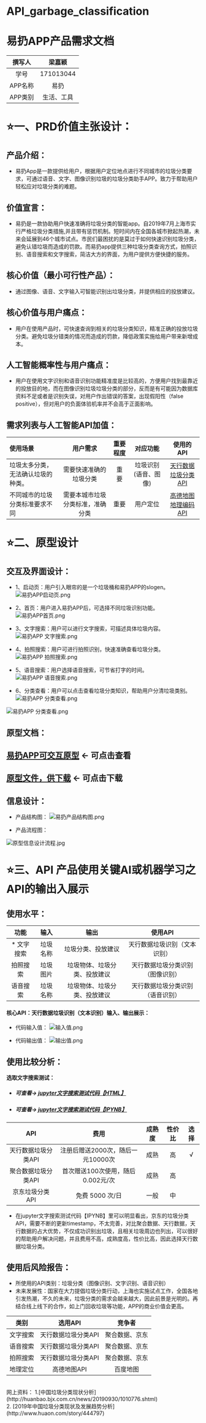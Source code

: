 # API_garbage_classification
# 易扔APP产品需求文档
| 撰写人  | 梁嘉颖  | 
|:-:|:-:|
| 学号  | 171013044  |
| APP名称 | 易扔  |
| APP类别 | 生活、工具  |
# ⭐一、PRD价值主张设计：
## 产品介绍：
- 易扔App是一款提供给用户，根据用户定位地点进行不同城市的垃圾分类要求，可通过语音、文字、图像识别垃圾的垃圾分类助手APP。致力于帮助用户轻松应对垃圾分类的难题。
## 价值宣言：
- 易扔是一款协助用户快速准确将垃圾分类的智能app。自2019年7月上海市实行严格垃圾分类措施,并且带有惩罚机制。短时间内在全国各城市掀起热潮，未来会延展到46个城市试点。市民们最困扰的是莫过于如何快速识别垃圾分类，避免认错垃圾而造成的罚款。而易扔app提供三种垃圾分类查询方式，拍照识别、语音搜索和文字搜索，简洁大方的界面，为用户提供方便快捷的服务。
## 核心价值（最小可行性产品）：
- 通过图像、语音、文字输入可智能识别出垃圾分类，并提供相应的投放建议。
## 核心价值与用户痛点：
- 用户在使用产品时，可快速查询到相关的垃圾分类知识，精准正确的投放垃圾分类。避免垃圾分错类的情况而造成的罚款，降低政策实施给用户带来新增成本。
## 人工智能概率性与用户痛点：
- 用户在使用文字识别和语音识别功能精准度是比较高的，方便用户找到最靠近的投放目的地，而在图像识别垃圾垃圾分类的部分，反而是有可能因为数据库资料不足或者是识别失误，对用户作出错误的答案，出现假阳性（false positive），但对用户的负面体验机率并不会高于正面影响。
## 需求列表与人工智能API加值：
| 使用场景 | 用户需求  |重要程度 |对应功能  | 使用的API  | 
|:-|:-: | :-: |:-:|:-:|
|垃圾太多分类， 无法确认垃圾的种类。|需要快速准确的垃圾分类 | 重 要 |垃圾识别(语音、图像)|[天行数据垃圾分类API](https://www.tianapi.com/apiview/97)  | 
|不同城市的垃圾分类标准要求不同|需要本城市垃圾分类标准，准确分类|重要  |用户定位  |[高德地图地理编码API](https://lbs.amap.com/api/webservice/guide/api/georegeo) | 
# ⭐二、原型设计
## 交互及界面设计：
- 1、启动页：用户引入眼帘的是一个垃圾桶和易扔APP的slogen。<br>  ![易扔APP启动页.png](https://upload-images.jianshu.io/upload_images/9509773-a37446ffe44d386d.png?imageMogr2/auto-orient/strip%7CimageView2/2/w/1240)



- 2、首页：用户进入易扔APP后，可选择不同垃圾识别功能。 ![易扔APP首页.png](https://upload-images.jianshu.io/upload_images/9509773-1ddfae2ae3282c30.png?imageMogr2/auto-orient/strip%7CimageView2/2/w/1240)

- 3、文字搜索：用户可以进行文字搜索，可描述具体垃圾内容。![易扔APP 文字搜索.png](https://upload-images.jianshu.io/upload_images/9509773-f32861d36f6dc8a7.png?imageMogr2/auto-orient/strip%7CimageView2/2/w/1240)




- 4、拍照搜索：用户可进行拍照识别，快速准确查看垃圾分类。![易扔APP 拍照搜索.png](https://upload-images.jianshu.io/upload_images/9509773-54351a575b734b3e.png?imageMogr2/auto-orient/strip%7CimageView2/2/w/1240)





- 5、语音搜索：用户选择语音搜索，可节省打字的时间。![易扔APP 语音搜索.png](https://upload-images.jianshu.io/upload_images/9509773-1210f7dd597b4047.png?imageMogr2/auto-orient/strip%7CimageView2/2/w/1240)

- 6、分类查看：用户可以点击查看垃圾分类知识，帮助用户分清垃圾类别。![易扔APP 分类查看.png](https://upload-images.jianshu.io/upload_images/9509773-ba5e7915d3e97039.png?imageMogr2/auto-orient/strip%7CimageView2/2/w/1240)



![易扔APP 分类查看.png](https://upload-images.jianshu.io/upload_images/9509773-ba5e7915d3e97039.png?imageMogr2/auto-orient/strip%7CimageView2/2/w/1240)

## 原型文档：
## [易扔APP可交互原型](http://jiayingb.gitee.io/api_app_garbage_classification)  ← 可点击查看

## [原型文件，供下载](https://github.com/NFUNM044/prototype_download)  ← 可点击下载

## 信息设计：

- 产品结构图：
![易扔产品结构图.png](https://upload-images.jianshu.io/upload_images/9509773-e565f9598809cfd4.png?imageMogr2/auto-orient/strip%7CimageView2/2/w/1240)





- 产品流程图：

![原型信息设计流程.jpg](https://upload-images.jianshu.io/upload_images/9509773-b963169699a21fdc.jpg?imageMogr2/auto-orient/strip%7CimageView2/2/w/1240)

# ⭐三、API 产品使用关键AI或机器学习之API的输出入展示

## 使用水平：
|功能| 输入  | 输出|使用API|
|:-:|:-:|:-:|:-:|
| * 文字搜索 | 垃圾名称  |垃圾分类、投放建议|天行数据垃圾识别（文本识别）|
| 拍照搜索 | 垃圾图片  |垃圾物体、垃圾分类、投放建议 |天行数据垃圾分类识别（图像识别）|
| 语音搜索 | 垃圾名称  |垃圾物体、垃圾分类、投放建议|天行数据垃圾分类识别（语音识别）|

#### 核心API：天行数据垃圾识别（文本识别）输入、输出展示：
- 代码输入值：
![输入值.png](https://upload-images.jianshu.io/upload_images/9509773-dfd20c9a48b6a009.png?imageMogr2/auto-orient/strip%7CimageView2/2/w/1240)

- 代码输出值：
![输出值.png](https://upload-images.jianshu.io/upload_images/9509773-337614de046eae22.png?imageMogr2/auto-orient/strip%7CimageView2/2/w/1240)


## 使用比较分析：
**选取文字搜索测试：**

- ##### 可查看→ **[jupyter文字搜索测试代码【HTML】](https://github.com/NFUNM044/API_garbage_classification/blob/master/garbage_classification_compared.html)**
- ##### 可查看→ **[jupyter文字搜索测试代码【IPYNB】](https://github.com/NFUNM044/API_garbage_classification/blob/master/garbage_classification_compared.ipynb)**
|API| 费用  |成熟度|性价比|选择|
|:-:|:-:|:-:|:-:|:-:|
| 天行数据垃圾分类API | 注册后赠送2000次，随后一元10000次 |成熟|高|√|
| 聚合数据垃圾分类API |首次赠送100次使用，随后0.002元/次|成熟|高||
| 京东垃圾分类API |免费 5000 次/日  |一般|中||

- 在jupyter文字搜索测试代码【IPYNB】里可以明显看出，京东的垃圾分类API，需要不断的更新timestamp，不太完善，对比聚合数据、天行数据，天行数据的占大优势，不仅成功识别出垃圾，且相关垃圾周边也列出，可以很好的帮助用户解决问题，并且费用不高，成熟度高，性价比高，因此选择天行数据垃圾分类。

## 使用后风险报告：
- 所使用的API类别：垃圾分类（图像识别、文字识别、语音识别）
- 未来发展性：国家在大力提倡垃圾分类行动，上海也实施试点工作，全国各地引发热潮，不久的未来，垃圾分类的需求会越来越大，因此前景是光明的。再结合线上线下的合作，如上门回收垃圾等功能，APP的商业价值会更高。

|类别| 选用API |竞争者|
|:-:|:-:|:-:|
|文字搜索| 天行数据垃圾分类API  |聚合数据、京东|
|语音搜索|  天行数据垃圾分类API  |聚合数据、京东|
|拍照搜索|  天行数据垃圾分类API  |聚合数据、京东|
|地理定位|  高德地图API  |百度地图|


<br>
网上资料：
1.[中国垃圾分类现状分析](http://huanbao.bjx.com.cn/news/20190930/1010776.shtml) <br>
2.  [2019年中国垃圾分类现状及发展趋势分析](http://www.huaon.com/story/444797)
